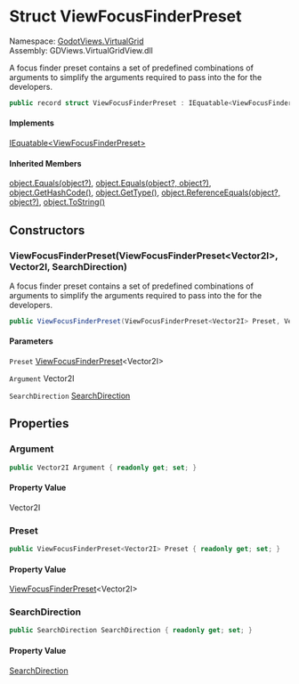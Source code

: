 # <a id="GodotViews_VirtualGrid_ViewFocusFinderPreset"></a> Struct ViewFocusFinderPreset

Namespace: [GodotViews.VirtualGrid](GodotViews.VirtualGrid.md)  
Assembly: GDViews.VirtualGridView.dll  

A focus finder preset contains a set of predefined combinations 
of arguments to simplify the arguments required to pass into
the <xref href="GodotViews.VirtualGrid.IVirtualGridView%601" data-throw-if-not-resolved="false"></xref>
for the developers.

```csharp
public record struct ViewFocusFinderPreset : IEquatable<ViewFocusFinderPreset>
```

#### Implements

[IEquatable<ViewFocusFinderPreset\>](https://learn.microsoft.com/dotnet/api/system.iequatable\-1)

#### Inherited Members

[object.Equals\(object?\)](https://learn.microsoft.com/dotnet/api/system.object.equals\#system\-object\-equals\(system\-object\)), 
[object.Equals\(object?, object?\)](https://learn.microsoft.com/dotnet/api/system.object.equals\#system\-object\-equals\(system\-object\-system\-object\)), 
[object.GetHashCode\(\)](https://learn.microsoft.com/dotnet/api/system.object.gethashcode), 
[object.GetType\(\)](https://learn.microsoft.com/dotnet/api/system.object.gettype), 
[object.ReferenceEquals\(object?, object?\)](https://learn.microsoft.com/dotnet/api/system.object.referenceequals), 
[object.ToString\(\)](https://learn.microsoft.com/dotnet/api/system.object.tostring)

## Constructors

### <a id="GodotViews_VirtualGrid_ViewFocusFinderPreset__ctor_GodotViews_VirtualGrid_ViewFocusFinderPreset_Godot_Vector2I__Godot_Vector2I_GodotViews_VirtualGrid_SearchDirection_"></a> ViewFocusFinderPreset\(ViewFocusFinderPreset<Vector2I\>, Vector2I, SearchDirection\)

A focus finder preset contains a set of predefined combinations 
of arguments to simplify the arguments required to pass into
the <xref href="GodotViews.VirtualGrid.IVirtualGridView%601" data-throw-if-not-resolved="false"></xref>
for the developers.

```csharp
public ViewFocusFinderPreset(ViewFocusFinderPreset<Vector2I> Preset, Vector2I Argument, SearchDirection SearchDirection)
```

#### Parameters

`Preset` [ViewFocusFinderPreset](GodotViews.VirtualGrid.ViewFocusFinderPreset\-1.md)<Vector2I\>

`Argument` Vector2I

`SearchDirection` [SearchDirection](GodotViews.VirtualGrid.SearchDirection.md)

## Properties

### <a id="GodotViews_VirtualGrid_ViewFocusFinderPreset_Argument"></a> Argument

```csharp
public Vector2I Argument { readonly get; set; }
```

#### Property Value

 Vector2I

### <a id="GodotViews_VirtualGrid_ViewFocusFinderPreset_Preset"></a> Preset

```csharp
public ViewFocusFinderPreset<Vector2I> Preset { readonly get; set; }
```

#### Property Value

 [ViewFocusFinderPreset](GodotViews.VirtualGrid.ViewFocusFinderPreset\-1.md)<Vector2I\>

### <a id="GodotViews_VirtualGrid_ViewFocusFinderPreset_SearchDirection"></a> SearchDirection

```csharp
public SearchDirection SearchDirection { readonly get; set; }
```

#### Property Value

 [SearchDirection](GodotViews.VirtualGrid.SearchDirection.md)

